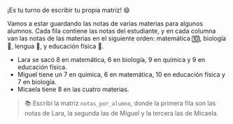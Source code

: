 ¡Es tu turno de escribir tu propia matriz! :smile:

Vamos a estar guardando las notas de varias materias para algunos alumnos. Cada fila contiene las notas del estudiante, y en cada columna van las notas de las materias en el siguiente orden: matemática :keycap_ten:, biología :seedling:, lengua :book:, y educación física :running:.

*  Lara se sacó 8 en matemática, 6 en biología, 9 en química y 9 en educación física.
* Miguel tiene un 7 en química, 6 en matemática, 10 en educación física y 7 en biología.
* Micaela tiene 8 en las cuatro materias.

> :books: Escribí la matriz `notas_por_alumno`, donde la primera fila son las notas de Lara, la segunda las de Miguel y la tercera las de Micaela.